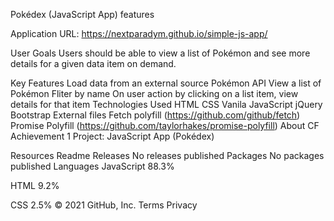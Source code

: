Pokédex (JavaScript App) features

Application URL: https://nextparadym.github.io/simple-js-app/

User Goals
Users should be able to view a list of Pokémon and see more details for a given data item on demand.

Key Features
Load data from an external source Pokémon API
View a list of Pokémon
Fliter by name
On user action by clicking on a list item, view details for that item
Technologies Used
HTML
CSS
Vanila JavaScript
jQuery
Bootstrap
External files
Fetch polyfill (https://github.com/github/fetch)
Promise Polyfill (https://github.com/taylorhakes/promise-polyfill)
About
CF Achievement 1 Project: JavaScript App (Pokédex)

Resources
 Readme
Releases
No releases published
Packages
No packages published
Languages
JavaScript
88.3%
 
HTML
9.2%
 
CSS
2.5%
© 2021 GitHub, Inc.
Terms
Privacy
